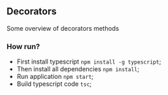 ## Decorators

Some overview of decorators methods

### How run?
- First install typescript `npm install -g typescript`;
- Then install all dependencies `npm install`;
- Run application `npm start`;
- Build typescript code `tsc`;